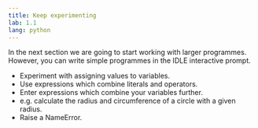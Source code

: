 ```yaml
---
title: Keep experimenting
lab: 1.1
lang: python
---
```

In the next section we are going to start working with larger programmes.
However, you can write simple programmes in the IDLE interactive prompt.

- Experiment with assigning values to variables.
- Use expressions which combine literals and operators.
- Enter expressions which combine your variables further.
- e.g. calculate the radius and circumference of a circle with a given radius.
- Raise a NameError.
